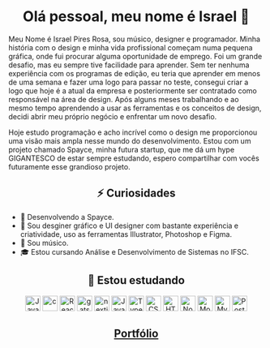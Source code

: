 <h1 align="center"> Olá pessoal, meu nome é Israel 👋 </h1>



Meu Nome é Israel Pires Rosa, sou músico, designer e programador. Minha história com o design e minha vida profissional começam numa pequena gráfica, onde fui procurar alguma oportunidade de emprego. Foi um grande desafio, mas eu sempre tive facilidade para aprender. Sem ter nenhuma experiência com os programas de edição, eu teria que aprender em menos de uma semana e fazer uma logo para passar no teste, consegui criar a logo que hoje é a atual da empresa e posteriormente ser contratado como responsável na área de design. Após alguns meses trabalhando e ao mesmo tempo aprendendo a usar as ferramentas e os conceitos de design, decidi abrir meu próprio negócio e enfrentar um novo desafio.

Hoje estudo programação e acho incrível como o design me proporcionou uma visão mais ampla nesse mundo do desenvolvimento. Estou com um projeto chamado Spayce, minha futura startup, que me dá um hype GIGANTESCO de estar sempre estudando, espero compartilhar com vocês futuramente esse grandioso projeto.

 <h2 align="center">⚡ Curiosidades</h2>

- 🔭 Desenvolvendo a Spayce.
- 🎨 Sou desginer gráfico e UI designer com bastante experiência e criatividade, uso as ferramentas Illustrator, Photoshop e Figma. 
- 🎹 Sou músico.
- 🎓 Estou cursando Análise e Desenvolvimento de Sistemas no IFSC.

<h2 align="center">🌱 Estou estudando</h2>

<p align="center">
  
  <img src="https://upload.wikimedia.org/wikipedia/pt/3/30/Java_programming_language_logo.svg" alt="Java" height="30">
  <img src="https://peritoemphp.com/wp-content/uploads/2019/02/letter_c_PNG22.png" alt="c" height="30">
  <img src="https://going2.com.br/images/icons/react-icon.png" alt="React" height="30"/>
  <img src="https://codeworkshop.io/static/ebf36208a3af9ab620c6df0071ad6372/0ff3b/ac20e081-9b7b-4d6d-94b1-dffb0e100c90_gatsby.png" alt="gatsby", height="30">
  <img src="https://iconape.com/wp-content/files/gm/82643/svg/next-js.svg" alt="nextjs" height="30">
  <img src="https://upload.wikimedia.org/wikipedia/commons/thumb/9/99/Unofficial_JavaScript_logo_2.svg/480px-Unofficial_JavaScript_logo_2.svg.png" alt="JavaScript" height="30"/>
  <img src="https://miro.medium.com/max/816/1*mn6bOs7s6Qbao15PMNRyOA.png" alt="TypeScript" height="30"/>
  <img src="https://seeklogo.com/images/C/css3-logo-8724075274-seeklogo.com.png" alt="CSS3" height="30"/>
  <img src="https://logodownload.org/wp-content/uploads/2016/10/html5-logo-1.png" alt="HTML5" height="30"/>
  <img src="https://upload.wikimedia.org/wikipedia/commons/thumb/d/d9/Node.js_logo.svg/1280px-Node.js_logo.svg.png" alt="Node.js" height="30"/>
  <img src="https://upload.wikimedia.org/wikipedia/commons/thumb/9/93/MongoDB_Logo.svg/1200px-MongoDB_Logo.svg.png" alt="MongoDB" height="30"/>
  <img src="https://cdn.worldvectorlogo.com/logos/mysql.svg" alt="MySQL" height="30"/>
  <img src="https://upload.wikimedia.org/wikipedia/commons/2/29/Postgresql_elephant.svg" alt="PostgreSQL" height="30">
</p>

<h2 align="center"><a href="https://israelrosa.com/">Portfólio</a></h2>

